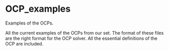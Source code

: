 # OCP_examples
Examples of the OCPs.

All the current examples of the OCPs from our set. The format of these files are the right format for the OCP solver. All the essential definitions of the OCP are included.
